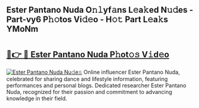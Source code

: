 ## Ester Pantano Nuda O𝚗𝚕yf𝚊ns L𝚎a𝚔ed N𝚞𝚍es - Part-vy6 P𝚑𝚘tos Vi𝚍𝚎o - H𝚘𝚝 Part L𝚎a𝚔s YMoNm

# <h2><a href="http://kf5kb8x.oniu.top/?m=Ester+Pantano+Nuda">🔗👉 🔴 Ester Pantano Nuda P𝚑ot𝚘𝚜 V𝚒d𝚎o</a></h2>

[![Ester Pantano Nuda Nu𝚍e𝚜](https://i.imgur.com/0qMVB7G.gif)](http://kf5kb8x.oniu.top/?m=Ester+Pantano+Nuda)
Online influencer Ester Pantano Nuda, celebrated for sharing dance and lifestyle information, featuring performances and personal blogs. Dedicated researcher Ester Pantano Nuda, recognized for their passion and commitment to advancing knowledge in their field.  
